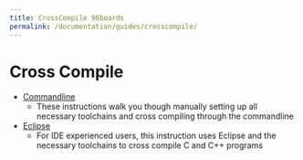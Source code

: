 ```yaml
---
title: CrossCompile 96boards
permalink: /documentation/guides/crosscompile/
---
```

# Cross Compile


- [Commandline](./CommandLine/)
   - These instructions walk you though manually setting up all necessary toolchains and cross compiling through the commandline
- [Eclipse](./EclipseIDE/)
   - For IDE experienced users, this instruction uses Eclipse and the necessary toolchains to cross compile C and C++ programs
